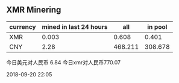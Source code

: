 ## XMR Minering

|currency|mined in last 24 hours|all|in pool|
|---|---|---|---|
|XMR|0.003|0.608|0.401|
|CNY|2.28|468.211|308.678|

今日美元对人民币 6.84	今日xmr对人民币770.07


2018-09-20 22:05